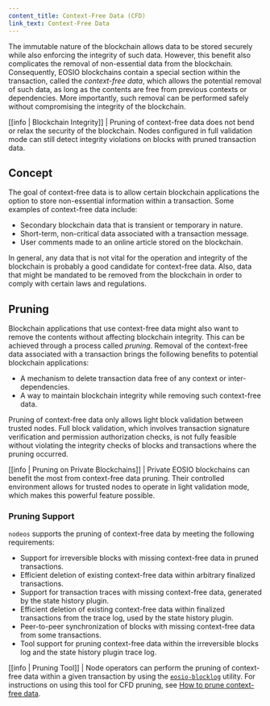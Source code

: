 ```yaml
---
content_title: Context-Free Data (CFD)
link_text: Context-Free Data
---
```


The immutable nature of the blockchain allows data to be stored securely while also enforcing the integrity of such data. However, this benefit also complicates the removal of non-essential data from the blockchain. Consequently, EOSIO blockchains contain a special section within the transaction, called the *context-free data*, which allows the potential removal of such data, as long as the contents are free from previous contexts or dependencies. More importantly, such removal can be performed safely without compromising the integrity of the blockchain.

[[info | Blockchain Integrity]]
| Pruning of context-free data does not bend or relax the security of the blockchain. Nodes configured in full validation mode can still detect integrity violations on blocks with pruned transaction data.

## Concept
The goal of context-free data is to allow certain blockchain applications the option to store non-essential information within a transaction. Some examples of context-free data include:

* Secondary blockchain data that is transient or temporary in nature.
* Short-term, non-critical data associated with a transaction message.
* User comments made to an online article stored on the blockchain.

In general, any data that is not vital for the operation and integrity of the blockchain is probably a good candidate for context-free data. Also, data that might be mandated to be removed from the blockchain in order to comply with certain laws and regulations.

## Pruning
Blockchain applications that use context-free data might also want to remove the contents without affecting blockchain integrity. This can be achieved through a process called *pruning*. Removal of the context-free data associated with a transaction brings the following benefits to potential blockchain applications:

* A mechanism to delete transaction data free of any context or inter-dependencies.
* A way to maintain blockchain integrity while removing such context-free data.

Pruning of context-free data only allows light block validation between trusted nodes. Full block validation, which involves transaction signature verification and permission authorization checks, is not fully feasible without violating the integrity checks of blocks and transactions where the pruning occurred.

[[info | Pruning on Private Blockchains]]
| Private EOSIO blockchains can benefit the most from context-free data pruning. Their controlled environment allows for trusted nodes to operate in light validation mode, which makes this powerful feature possible.

### Pruning Support
`nodeos` supports the pruning of context-free data by meeting the following requirements:

* Support for irreversible blocks with missing context-free data in pruned transactions.
* Efficient deletion of existing context-free data within arbitrary finalized transactions.
* Support for transaction traces with missing context-free data, generated by the state history plugin.
* Efficient deletion of existing context-free data within finalized transactions from the trace log, used by the state history plugin.
* Peer-to-peer synchronization of blocks with missing context-free data from some transactions.
* Tool support for pruning context-free data within the irreversible blocks log and the state history plugin trace log.

[[info | Pruning Tool]]
| Node operators can perform the pruning of context-free data within a given transaction by using the [`eosio-blocklog`](../../../10_utilities/05_eosio-blocklog.md) utility. For instructions on using this tool for CFD pruning, see [How to prune context-free data](05_how-to-prune-context-free-data.md).
